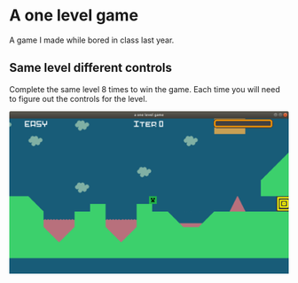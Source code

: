 # A one level game
A game I made while bored in class last year.

## Same level different controls
Complete the same level 8 times to win the game. Each time you will need to figure out the controls for the level.

![screenshot](https://raw.githubusercontent.com/void-inside/a_one_level_game/master/screenshot.png "How the game actually looks like")
